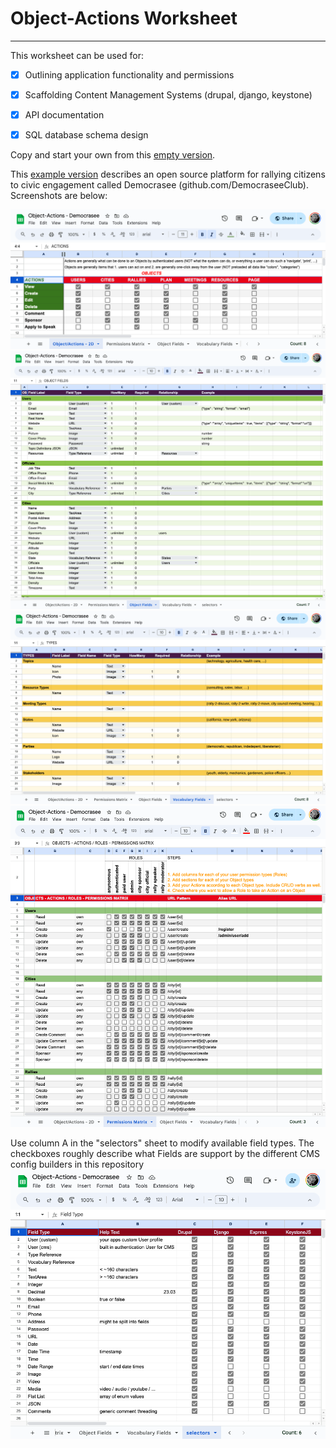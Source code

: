 # Object-Actions Worksheet
----

This worksheet can be used for:
- [x] Outlining application functionality and permissions
- [x] Scaffolding Content Management Systems (drupal, django, keystone)
- [x] API documentation
- [x] SQL database schema design



Copy and start your own from this [empty version](https://docs.google.com/spreadsheets/d/14Ej7lu4g3i85BWJdHbi4JK2jM2xS5uDSgfzm3rIhx4o/edit?usp=sharing).


This [example version](https://docs.google.com/spreadsheets/d/1Jm15OeR6mS6vbJd7atHErOwBgq2SwKAagb4MH0D1aIw/edit?usp=sharing) describes an open source platform for rallying citizens to civic engagement called Democrasee (github.com/DemocraseeClub). Screenshots are below:

![Object/Actions](docs/object-actions-democrasee.png)
![Object Fields](docs/objects-democrasee.png)
![Vocabulary Fields](docs/vocabularies-democrasee.png)
![Permissions Matrix](docs/permissions-matrix-democrasee.png)


Use column A in the "selectors" sheet to modify available field types. The checkboxes roughly describe what Fields are support by the different CMS config builders in this repository
![Field Types](docs/field-types.png)

